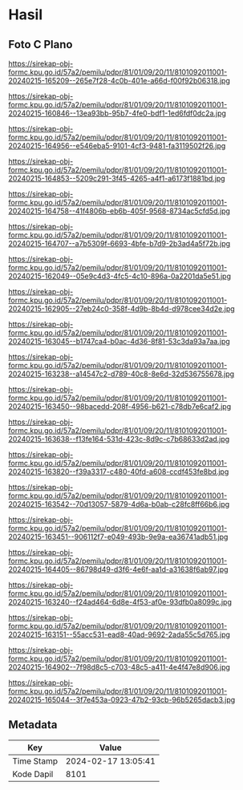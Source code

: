 # Hasil

## Foto C Plano

https://sirekap-obj-formc.kpu.go.id/57a2/pemilu/pdpr/81/01/09/20/11/8101092011001-20240215-165209--265e7f28-4c0b-401e-a66d-f00f92b06318.jpg

https://sirekap-obj-formc.kpu.go.id/57a2/pemilu/pdpr/81/01/09/20/11/8101092011001-20240215-160846--13ea93bb-95b7-4fe0-bdf1-1ed6fdf0dc2a.jpg

https://sirekap-obj-formc.kpu.go.id/57a2/pemilu/pdpr/81/01/09/20/11/8101092011001-20240215-164956--e546eba5-9101-4cf3-9481-fa3119502f26.jpg

https://sirekap-obj-formc.kpu.go.id/57a2/pemilu/pdpr/81/01/09/20/11/8101092011001-20240215-164853--5209c291-3f45-4265-a4f1-a6173f1881bd.jpg

https://sirekap-obj-formc.kpu.go.id/57a2/pemilu/pdpr/81/01/09/20/11/8101092011001-20240215-164758--41f4806b-eb6b-405f-9568-8734ac5cfd5d.jpg

https://sirekap-obj-formc.kpu.go.id/57a2/pemilu/pdpr/81/01/09/20/11/8101092011001-20240215-164707--a7b5309f-6693-4bfe-b7d9-2b3ad4a5f72b.jpg

https://sirekap-obj-formc.kpu.go.id/57a2/pemilu/pdpr/81/01/09/20/11/8101092011001-20240215-162049--05e9c4d3-4fc5-4c10-896a-0a2201da5e51.jpg

https://sirekap-obj-formc.kpu.go.id/57a2/pemilu/pdpr/81/01/09/20/11/8101092011001-20240215-162905--27eb24c0-358f-4d9b-8b4d-d978cee34d2e.jpg

https://sirekap-obj-formc.kpu.go.id/57a2/pemilu/pdpr/81/01/09/20/11/8101092011001-20240215-163045--b1747ca4-b0ac-4d36-8f81-53c3da93a7aa.jpg

https://sirekap-obj-formc.kpu.go.id/57a2/pemilu/pdpr/81/01/09/20/11/8101092011001-20240215-163238--a14547c2-d789-40c8-8e6d-32d536755678.jpg

https://sirekap-obj-formc.kpu.go.id/57a2/pemilu/pdpr/81/01/09/20/11/8101092011001-20240215-163450--98bacedd-208f-4956-b621-c78db7e6caf2.jpg

https://sirekap-obj-formc.kpu.go.id/57a2/pemilu/pdpr/81/01/09/20/11/8101092011001-20240215-163638--f13fe164-531d-423c-8d9c-c7b68633d2ad.jpg

https://sirekap-obj-formc.kpu.go.id/57a2/pemilu/pdpr/81/01/09/20/11/8101092011001-20240215-163820--f39a3317-c480-40fd-a608-ccdf453fe8bd.jpg

https://sirekap-obj-formc.kpu.go.id/57a2/pemilu/pdpr/81/01/09/20/11/8101092011001-20240215-163542--70d13057-5879-4d6a-b0ab-c28fc8ff66b6.jpg

https://sirekap-obj-formc.kpu.go.id/57a2/pemilu/pdpr/81/01/09/20/11/8101092011001-20240215-163451--906112f7-e049-493b-9e9a-ea36741adb51.jpg

https://sirekap-obj-formc.kpu.go.id/57a2/pemilu/pdpr/81/01/09/20/11/8101092011001-20240215-164405--86798d49-d3f6-4e6f-aa1d-a31638f6ab97.jpg

https://sirekap-obj-formc.kpu.go.id/57a2/pemilu/pdpr/81/01/09/20/11/8101092011001-20240215-163240--f24ad464-6d8e-4f53-af0e-93dfb0a8099c.jpg

https://sirekap-obj-formc.kpu.go.id/57a2/pemilu/pdpr/81/01/09/20/11/8101092011001-20240215-163151--55acc531-ead8-40ad-9692-2ada55c5d765.jpg

https://sirekap-obj-formc.kpu.go.id/57a2/pemilu/pdpr/81/01/09/20/11/8101092011001-20240215-164902--7f98d8c5-c703-48c5-a411-4e4f47e8d906.jpg

https://sirekap-obj-formc.kpu.go.id/57a2/pemilu/pdpr/81/01/09/20/11/8101092011001-20240215-165044--3f7e453a-0923-47b2-93cb-96b5265dacb3.jpg


## Metadata

| Key        | Value               |
| ---------- | ------------------- |
| Time Stamp | 2024-02-17 13:05:41 |
| Kode Dapil | 8101                |



